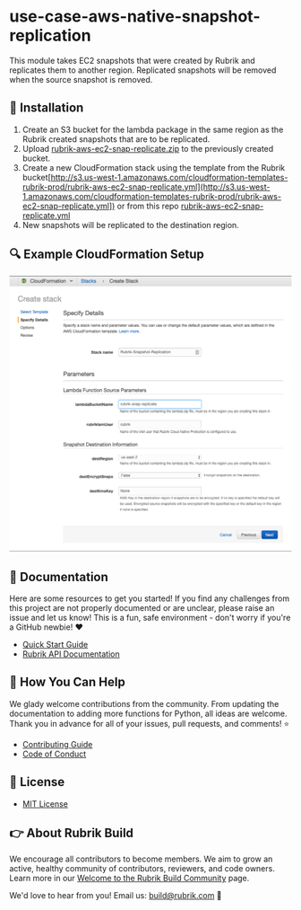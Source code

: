 # use-case-aws-native-snapshot-replication

This module takes EC2 snapshots that were created by Rubrik and replicates them to another region. Replicated snapshots will be removed when the source snapshot is removed.

## :hammer: Installation

1. Create an S3 bucket for the lambda package in the same region as the Rubrik created snapshots that are to be replicated.
2. Upload [rubrik-aws-ec2-snap-replicate.zip](rubrik-aws-ec2-snap-replicate.zip) to the previously created bucket.
3. Create a new CloudFormation stack using the template from the Rubrik bucket[http://s3.us-west-1.amazonaws.com/cloudformation-templates-rubrik-prod/rubrik-aws-ec2-snap-replicate.yml](http://s3.us-west-1.amazonaws.com/cloudformation-templates-rubrik-prod/rubrik-aws-ec2-snap-replicate.yml]) or from this repo [rubrik-aws-ec2-snap-replicate.yml](rubrik-aws-ec2-snap-replicate.yml)
4. New snapshots will be replicated to the destination region.

## :mag: Example CloudFormation Setup

![image](docs/images/Create_Stack_Example.png)

## :blue_book: Documentation

Here are some resources to get you started! If you find any challenges from this project are not properly documented or are unclear, please raise an issue and let us know! This is a fun, safe environment - don't worry if you're a GitHub newbie! :heart:

* [Quick Start Guide](docs/quick-start.md)
* [Rubrik API Documentation](https://github.com/rubrikinc/api-documentation)

## :muscle: How You Can Help

We glady welcome contributions from the community. From updating the documentation to adding more functions for Python, all ideas are welcome. Thank you in advance for all of your issues, pull requests, and comments! :star:

* [Contributing Guide](CONTRIBUTING.md)
* [Code of Conduct](CODE_OF_CONDUCT.md)

## :pushpin: License

* [MIT License](LICENSE)

## :point_right: About Rubrik Build

We encourage all contributors to become members. We aim to grow an active, healthy community of contributors, reviewers, and code owners. Learn more in our [Welcome to the Rubrik Build Community](https://github.com/rubrikinc/welcome-to-rubrik-build) page.

We'd  love to hear from you! Email us: build@rubrik.com :love_letter:
